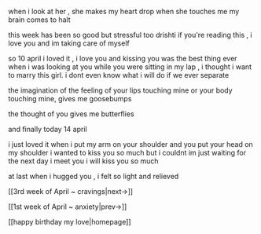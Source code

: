 
when i look at her , she makes my heart drop 
when she touches me my brain comes to halt

this week has been so good but stressful too
drishti if you're reading this , i love you and im taking care of myself

so 10 april 
i loved it , i love you and kissing you was the best thing ever
when i was looking at you while you were sitting in my lap , i thought i want to marry this girl.
i dont even know what i will do if we ever separate

the imagination of the feeling of your lips touching mine or your body touching mine, gives me goosebumps

the thought of you gives me butterflies

and finally today 14 april

i just loved it when i put my arm on your shoulder and you put your head on my shoulder
i wanted to kiss you so much but i couldnt 
im just waiting for the next day i meet you i will kiss you so much

at last when i hugged you , i felt so light and relieved

[[3rd week of April ~ cravings|next->]]

[[1st week of April ~ anxiety|prev->]]

[[happy birthday my love|homepage]]